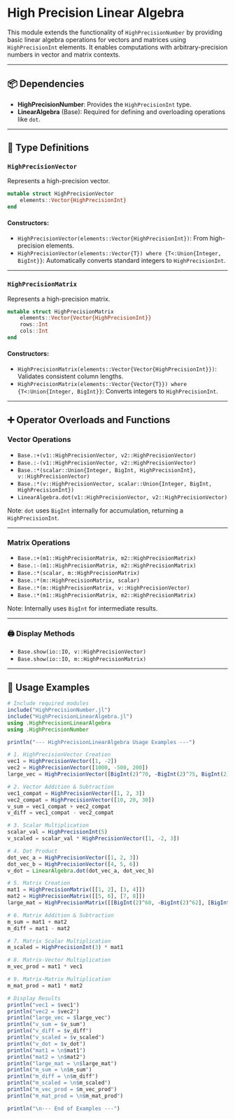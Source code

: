 # High Precision Linear Algebra

This module extends the functionality of `HighPrecisionNumber` by providing basic linear algebra operations for vectors and matrices using `HighPrecisionInt` elements. It enables computations with arbitrary-precision numbers in vector and matrix contexts.

---

## 📦 Dependencies

- **HighPrecisionNumber**: Provides the `HighPrecisionInt` type.
- **LinearAlgebra** (Base): Required for defining and overloading operations like `dot`.

---

## 🔧 Type Definitions

### `HighPrecisionVector`

Represents a high-precision vector.

```julia
mutable struct HighPrecisionVector
    elements::Vector{HighPrecisionInt}
end
```

#### Constructors:
- `HighPrecisionVector(elements::Vector{HighPrecisionInt})`: From high-precision elements.
- `HighPrecisionVector(elements::Vector{T}) where {T<:Union{Integer, BigInt}}`: Automatically converts standard integers to `HighPrecisionInt`.

---

### `HighPrecisionMatrix`

Represents a high-precision matrix.

```julia
mutable struct HighPrecisionMatrix
    elements::Vector{Vector{HighPrecisionInt}}
    rows::Int
    cols::Int
end
```

#### Constructors:
- `HighPrecisionMatrix(elements::Vector{Vector{HighPrecisionInt}})`: Validates consistent column lengths.
- `HighPrecisionMatrix(elements::Vector{Vector{T}}) where {T<:Union{Integer, BigInt}}`: Converts integers to `HighPrecisionInt`.

---

## ➕ Operator Overloads and Functions

### Vector Operations

- `Base.:+(v1::HighPrecisionVector, v2::HighPrecisionVector)`
- `Base.:-(v1::HighPrecisionVector, v2::HighPrecisionVector)`
- `Base.:*(scalar::Union{Integer, BigInt, HighPrecisionInt}, v::HighPrecisionVector)`
- `Base.:*(v::HighPrecisionVector, scalar::Union{Integer, BigInt, HighPrecisionInt})`
- `LinearAlgebra.dot(v1::HighPrecisionVector, v2::HighPrecisionVector)`

Note: `dot` uses `BigInt` internally for accumulation, returning a `HighPrecisionInt`.

---

### Matrix Operations

- `Base.:+(m1::HighPrecisionMatrix, m2::HighPrecisionMatrix)`
- `Base.:-(m1::HighPrecisionMatrix, m2::HighPrecisionMatrix)`
- `Base.:*(scalar, m::HighPrecisionMatrix)`
- `Base.:*(m::HighPrecisionMatrix, scalar)`
- `Base.:*(m::HighPrecisionMatrix, v::HighPrecisionVector)`
- `Base.:*(m1::HighPrecisionMatrix, m2::HighPrecisionMatrix)`

Note: Internally uses `BigInt` for intermediate results.

---

### 🖨️ Display Methods

- `Base.show(io::IO, v::HighPrecisionVector)`
- `Base.show(io::IO, m::HighPrecisionMatrix)`

---

## 🧪 Usage Examples

```julia
# Include required modules
include("HighPrecisionNumber.jl")
include("HighPrecisionLinearAlgebra.jl")
using .HighPrecisionLinearAlgebra
using .HighPrecisionNumber

println("--- HighPrecisionLinearAlgebra Usage Examples ---")

# 1. HighPrecisionVector Creation
vec1 = HighPrecisionVector([1, -2])
vec2 = HighPrecisionVector([1000, -500, 200])
large_vec = HighPrecisionVector([BigInt(2)^70, -BigInt(2)^75, BigInt(2)^80])

# 2. Vector Addition & Subtraction
vec1_compat = HighPrecisionVector([1, 2, 3])
vec2_compat = HighPrecisionVector([10, 20, 30])
v_sum = vec1_compat + vec2_compat
v_diff = vec1_compat - vec2_compat

# 3. Scalar Multiplication
scalar_val = HighPrecisionInt(5)
v_scaled = scalar_val * HighPrecisionVector([1, -2, 3])

# 4. Dot Product
dot_vec_a = HighPrecisionVector([1, 2, 3])
dot_vec_b = HighPrecisionVector([4, 5, 6])
v_dot = LinearAlgebra.dot(dot_vec_a, dot_vec_b)

# 5. Matrix Creation
mat1 = HighPrecisionMatrix([[1, 2], [3, 4]])
mat2 = HighPrecisionMatrix([[5, 6], [7, 8]])
large_mat = HighPrecisionMatrix([[BigInt(2)^60, -BigInt(2)^62], [BigInt(2)^65, BigInt(2)^67]])

# 6. Matrix Addition & Subtraction
m_sum = mat1 + mat2
m_diff = mat1 - mat2

# 7. Matrix Scalar Multiplication
m_scaled = HighPrecisionInt(3) * mat1

# 8. Matrix-Vector Multiplication
m_vec_prod = mat1 * vec1

# 9. Matrix-Matrix Multiplication
m_mat_prod = mat1 * mat2

# Display Results
println("vec1 = $vec1")
println("vec2 = $vec2")
println("large_vec = $large_vec")
println("v_sum = $v_sum")
println("v_diff = $v_diff")
println("v_scaled = $v_scaled")
println("v_dot = $v_dot")
println("mat1 = \n$mat1")
println("mat2 = \n$mat2")
println("large_mat = \n$large_mat")
println("m_sum = \n$m_sum")
println("m_diff = \n$m_diff")
println("m_scaled = \n$m_scaled")
println("m_vec_prod = $m_vec_prod")
println("m_mat_prod = \n$m_mat_prod")

println("\n--- End of Examples ---")
```
